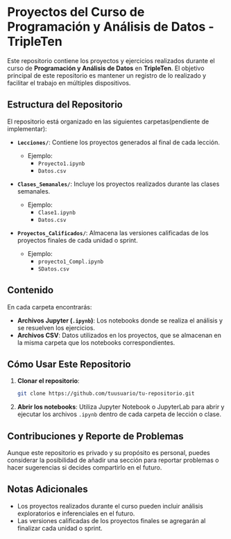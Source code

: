 # Proyectos del Curso de Programación y Análisis de Datos - TripleTen

Este repositorio contiene los proyectos y ejercicios realizados durante el curso de **Programación y Análisis de Datos** en **TripleTen**. El objetivo principal de este repositorio es mantener un registro de lo realizado y facilitar el trabajo en múltiples dispositivos.

## Estructura del Repositorio

El repositorio está organizado en las siguientes carpetas(pendiente de implementar):

- **`Lecciones/`**: Contiene los proyectos generados al final de cada lección.
  - Ejemplo: 
    - `Proyecto1.ipynb`
    - `Datos.csv`

- **`Clases_Semanales/`**: Incluye los proyectos realizados durante las clases semanales.
  - Ejemplo: 
    - `Clase1.ipynb`
    - `Datos.csv`

- **`Proyectos_Calificados/`**: Almacena las versiones calificadas de los proyectos finales de cada unidad o sprint.
  - Ejemplo: 
    - `proyecto1_Compl.ipynb`
    - `SDatos.csv`

## Contenido

En cada carpeta encontrarás:

- **Archivos Jupyter (`.ipynb`)**: Los notebooks donde se realiza el análisis y se resuelven los ejercicios.
- **Archivos CSV**: Datos utilizados en los proyectos, que se almacenan en la misma carpeta que los notebooks correspondientes.

## Cómo Usar Este Repositorio

1. **Clonar el repositorio**:
   ```bash
   git clone https://github.com/tuusuario/tu-repositorio.git
   ```
2. **Abrir los notebooks**: Utiliza Jupyter Notebook o JupyterLab para abrir y ejecutar los archivos `.ipynb` dentro de cada carpeta de lección o clase.

## Contribuciones y Reporte de Problemas

Aunque este repositorio es privado y su propósito es personal, puedes considerar la posibilidad de añadir una sección para reportar problemas o hacer sugerencias si decides compartirlo en el futuro.

## Notas Adicionales

- Los proyectos realizados durante el curso pueden incluir análisis exploratorios e inferenciales en el futuro.
- Las versiones calificadas de los proyectos finales se agregarán al finalizar cada unidad o sprint.
